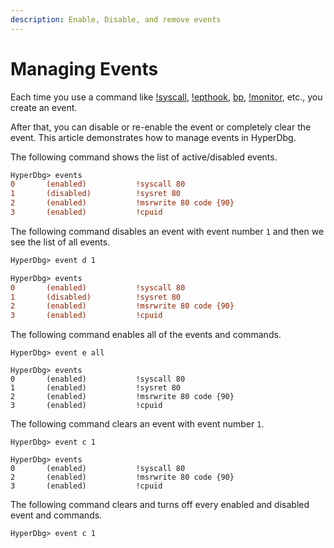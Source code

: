```yaml
---
description: Enable, Disable, and remove events
---
```


# Managing Events

Each time you use a command like [!syscall](https://docs.hyperdbg.org/commands/extension-commands/syscall), [!epthook](https://docs.hyperdbg.org/commands/extension-commands/epthook), [bp](https://docs.hyperdbg.org/commands/debugging-commands/bp), [!monitor](https://docs.hyperdbg.org/commands/extension-commands/monitor), etc., you create an event.

After that, you can disable or re-enable the event or completely clear the event. This article demonstrates how to manage events in HyperDbg.

The following command shows the list of active/disabled events.

```diff
HyperDbg> events
0       (enabled)           !syscall 80
1       (disabled)          !sysret 80
2       (enabled)           !msrwrite 80 code {90}
3       (enabled)           !cpuid
```

The following command disables an event with event number `1` and then we see the list of all events.

```diff
HyperDbg> event d 1

HyperDbg> events
0       (enabled)           !syscall 80
1       (disabled)          !sysret 80
2       (enabled)           !msrwrite 80 code {90}
3       (enabled)           !cpuid
```

The following command enables all of the events and commands.

```
HyperDbg> event e all

HyperDbg> events
0       (enabled)           !syscall 80
1       (enabled)           !sysret 80
2       (enabled)           !msrwrite 80 code {90}
3       (enabled)           !cpuid
```

The following command clears an event with event number `1`.

```
HyperDbg> event c 1

HyperDbg> events
0       (enabled)           !syscall 80
2       (enabled)           !msrwrite 80 code {90}
3       (enabled)           !cpuid
```

The following command clears and turns off every enabled and disabled event and commands.

```
HyperDbg> event c 1
```
